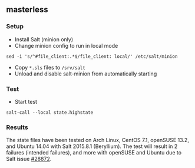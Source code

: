 ## masterless
### Setup
* Install Salt (minion only)
* Change minion config to run in local mode

```sed -i 's/^#file_client:.*$/file_client: local/' /etc/salt/minion```

* Copy `*.sls` files to `/srv/salt`
* Unload and disable salt-minion from automatically starting

### Test

* Start test

```salt-call --local state.highstate```

### Results
The state files have been tested on Arch Linux, CentOS 7.1, openSUSE 13.2, and Ubuntu 14.04 with Salt 2015.8.1 (Beryllium). The test will result in 2 failures (intended failures), and more with openSUSE and Ubuntu due to Salt issue [#28872](https://github.com/saltstack/salt/issues/28872).
